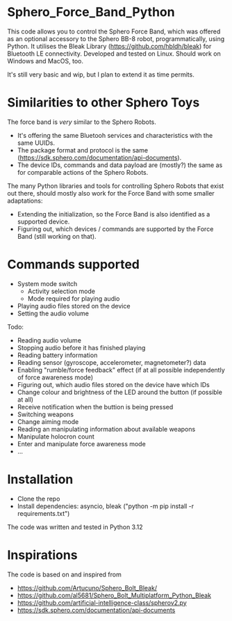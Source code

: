# Sphero_Force_Band_Python

This code allows you to control the Sphero Force Band, which was offered as an optional accessory to the Sphero BB-8 robot, programmatically, using Python. It utilises the Bleak Library (https://github.com/hbldh/bleak) for Bluetooth LE connectivity. Developed and tested on Linux. Should work
on Windows and MacOS, too.

It's still very basic and wip, but I plan to extend it as time permits.

# Similarities to other Sphero Toys

The force band is *very* similar to the Sphero Robots.
* It's offering the same Bluetooh services and characteristics with the same UUIDs.
* The package format and protocol is the same (https://sdk.sphero.com/documentation/api-documents).
* The device IDs, commands and data payload are (mostly?) the same as for comparable actions of the Sphero Robots.

The many Python libraries and tools for controlling Sphero Robots that exist out there, should mostly also work for the Force Band with some smaller adaptations:
*  Extending the initialization, so the Force Band is also identified as a supported device.
*  Figuring out, which devices / commands are supported by the Force Band (still working on that).

# Commands supported

* System mode switch
  * Activity selection mode
  * Mode required for playing audio
* Playing audio files stored on the device
* Setting the audio volume

Todo:
* Reading audio volume
* Stopping audio before it has finished playing
* Reading battery information
* Reading sensor (gyroscope, accelerometer, magnetometer?) data
* Enabling "rumble/force feedback" effect (if at all possible independently of force awareness mode)
* Figuring out, which audio files stored on the device have which IDs
* Change colour and brightness of the LED around the button (if possible at all)
* Receive notification when the buttion is being pressed
* Switching weapons
* Change aiming mode
* Reading an manipulating information about available weapons
* Manipulate holocron count
* Enter and manipulate force awareness mode
* ...

# Installation
* Clone the repo
* Install dependencies: asyncio, bleak ("python -m pip install -r requirements.txt")

The code was written and tested in Python 3.12

# Inspirations
The code is based on and inspired from
* https://github.com/Artucuno/Sphero_Bolt_Bleak/
* https://github.com/al5681/Sphero_Bolt_Multiplatform_Python_Bleak
* https://github.com/artificial-intelligence-class/spherov2.py
* https://sdk.sphero.com/documentation/api-documents


